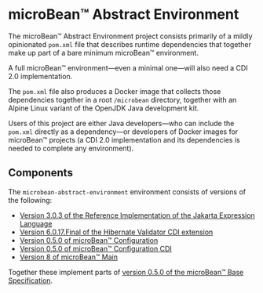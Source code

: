 # microBean™ Abstract Environment

The microBean™ Abstract Environment project consists primarily of a
mildly opinionated `pom.xml` file that describes runtime dependencies
that together make up part of a bare minimum microBean™ environment.

A full microBean™ environment&mdash;even a minimal one&mdash;will also
need a CDI 2.0 implementation.

The `pom.xml` file also produces a Docker image that collects those
dependencies together in a root `/microbean` directory, together with
an Alpine Linux variant of the OpenJDK Java development kit.

Users of this project are either Java developers&mdash;who can include
the `pom.xml` directly as a dependency&mdash;or developers of Docker
images for microBean™ projects (a CDI 2.0 implementation and its
dependencies is needed to complete any environment).

## Components

The `microbean-abstract-environment` environment consists of versions
of the following:

* [Version 3.0.3 of the Reference Implementation of the Jakarta
  Expression Language](https://eclipse-ee4j.github.io/el-ri/)
* [Version 6.0.17.Final of the Hibernate Validator CDI
  extension](https://docs.jboss.org/hibernate/validator/6.0/reference/en-US/html_single/#section-getting-started-cdi)
* [Version 0.5.0 of microBean™
  Configuration](https://microbean.github.io/microbean-configuration/)
* [Version 0.5.0 of microBean™ Configuration
  CDI](https://microbean.github.io/microbean-configuration-cdi/)
* [Version 8 of microBean™
  Main](https://ljnelson.github.io/microbean-main/)

Together these implement parts of [version 0.5.0 of the microBean™
Base
Specification](https://microbean.github.io/microbean-base-specification/).
